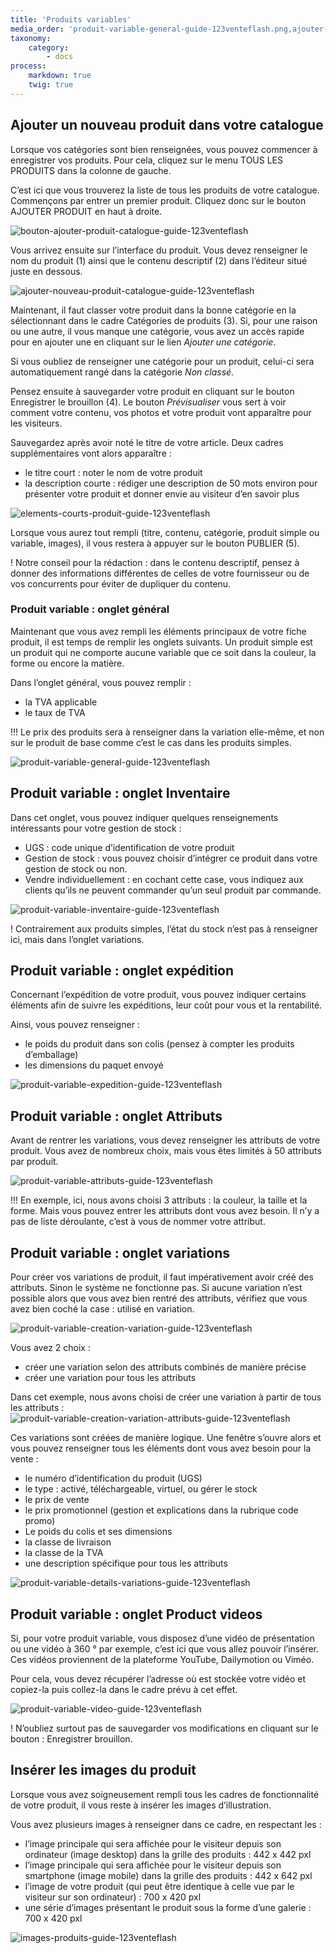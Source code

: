 ```yaml
---
title: 'Produits variables'
media_order: 'produit-variable-general-guide-123venteflash.png,ajouter-nouveau-produit-catalogue-guide-123venteflash.png,bouton-ajouter-produit-catalogue-guide-123venteflash.png,elements-courts-produit-guide-123venteflash.png,produit-variable-inventaire-guide-123venteflash.png,produit-variable-expedition-guide-123venteflash.png,produit-variable-attributs-guide-123venteflash.png,produit-variable-creation-variation-guide-123venteflash.png,produit-variable-creation-variation-attributs-guide-123venteflash.png,produit-variable-details-variations-guide-123venteflash.png,produit-variable-video-guide-123venteflash.png,images-produits-guide-123venteflash.png'
taxonomy:
    category:
        - docs
process:
    markdown: true
    twig: true
---
```


## Ajouter un nouveau produit dans votre catalogue

Lorsque vos catégories sont bien renseignées, vous pouvez commencer à enregistrer vos produits. Pour cela, cliquez sur le menu TOUS LES PRODUITS dans la colonne de gauche. 

C’est ici que vous trouverez la liste de tous les produits de votre catalogue. Commençons par entrer un premier produit. Cliquez donc sur le bouton AJOUTER PRODUIT en haut à droite. 

![bouton-ajouter-produit-catalogue-guide-123venteflash](bouton-ajouter-produit-catalogue-guide-123venteflash.png)

Vous arrivez ensuite sur l’interface du produit. Vous devez renseigner le nom du produit (1) ainsi que le contenu descriptif (2) dans l’éditeur situé juste en dessous. 

![ajouter-nouveau-produit-catalogue-guide-123venteflash](ajouter-nouveau-produit-catalogue-guide-123venteflash.png)

Maintenant, il faut classer votre produit dans la bonne catégorie en la sélectionnant dans le cadre Catégories de produits (3). 
Si, pour une raison ou une autre, il vous manque une catégorie, vous avez un accès rapide pour en ajouter une en cliquant sur le lien *Ajouter une catégorie*. 

Si vous oubliez de renseigner une catégorie pour un produit, celui-ci sera automatiquement rangé dans la catégorie *Non classé*. 

Pensez ensuite à sauvegarder votre produit en cliquant sur le bouton Enregistrer le brouillon (4). Le bouton *Prévisualiser* vous sert à voir comment votre contenu, vos photos et votre produit vont apparaître pour les visiteurs. 

Sauvegardez après avoir noté le titre de votre article. Deux cadres supplémentaires vont alors apparaître : 
- le titre court : noter le nom de votre produit
- la description courte : rédiger une description de 50 mots environ pour présenter votre produit et donner envie au visiteur d’en savoir plus 

![elements-courts-produit-guide-123venteflash](elements-courts-produit-guide-123venteflash.png)

Lorsque vous aurez tout rempli (titre, contenu, catégorie, produit simple ou variable, images), il vous restera à appuyer sur le bouton PUBLIER (5). 

! Notre conseil pour la rédaction : dans le contenu descriptif, pensez à donner des informations différentes de celles de votre fournisseur ou de vos concurrents pour éviter de dupliquer du contenu. 

### Produit variable : onglet général 

Maintenant que vous avez rempli les éléments principaux de votre fiche produit, il est temps de remplir les onglets suivants. Un produit simple est un produit qui ne comporte aucune variable que ce soit dans la couleur, la forme ou encore la matière. 

Dans l’onglet général, vous pouvez remplir : 
- la TVA applicable
- le taux de TVA

!!! Le prix des produits sera à renseigner dans la variation elle-même, et non sur le produit de base comme c’est le cas dans les produits simples.

![produit-variable-general-guide-123venteflash](produit-variable-general-guide-123venteflash.png)

## Produit variable : onglet Inventaire

Dans cet onglet, vous pouvez indiquer quelques renseignements intéressants pour votre gestion de stock : 

- UGS : code unique d’identification de votre produit
- Gestion de stock : vous pouvez choisir d’intégrer ce produit dans votre gestion de stock ou non. 
- Vendre individuellement : en cochant cette case, vous indiquez aux clients qu’ils ne peuvent commander qu’un seul produit par commande. 

![produit-variable-inventaire-guide-123venteflash](produit-variable-inventaire-guide-123venteflash.png)

! Contrairement aux produits simples, l’état du stock n’est pas à renseigner ici, mais dans l’onglet variations.

## Produit variable : onglet expédition

Concernant l’expédition de votre produit, vous pouvez indiquer certains éléments afin de suivre les expéditions, leur coût pour vous et la rentabilité. 

Ainsi, vous pouvez renseigner : 
- le poids du produit dans son colis (pensez à compter les produits d’emballage)
- les dimensions du paquet envoyé

![produit-variable-expedition-guide-123venteflash](produit-variable-expedition-guide-123venteflash.png)

## Produit variable : onglet Attributs

Avant de rentrer les variations, vous devez renseigner les attributs de votre produit. Vous avez de nombreux choix, mais vous êtes limités à 50 attributs par produit. 

![produit-variable-attributs-guide-123venteflash](produit-variable-attributs-guide-123venteflash.png)

!!! En exemple, ici, nous avons choisi 3 attributs : la couleur, la taille et la forme. Mais vous pouvez entrer les attributs dont vous avez besoin. Il n’y a pas de liste déroulante, c’est à vous de nommer votre attribut. 

## Produit variable : onglet variations

Pour créer vos variations de produit, il faut impérativement avoir créé des attributs. Sinon le système ne fonctionne pas. Si aucune variation n’est possible alors que vous avez bien rentré des attributs, vérifiez que vous avez bien coché la case : utilisé en variation. 

![produit-variable-creation-variation-guide-123venteflash](produit-variable-creation-variation-guide-123venteflash.png)

Vous avez 2 choix : 
- créer une variation selon des attributs combinés de manière précise
- créer une variation pour tous les attributs

Dans cet exemple, nous avons choisi de créer une variation à partir de tous les attributs :
![produit-variable-creation-variation-attributs-guide-123venteflash](produit-variable-creation-variation-attributs-guide-123venteflash.png)

Ces variations sont créées de manière logique. Une fenêtre s’ouvre alors et vous pouvez renseigner tous les éléments dont vous avez besoin pour la vente : 

- le numéro d’identification du produit (UGS)
- le type : activé, téléchargeable, virtuel, ou gérer le stock
- le prix de vente
- le prix promotionnel (gestion et explications dans la rubrique code promo)
- Le poids du colis et ses dimensions
- la classe de livraison
- la classe de la TVA
- une description spécifique pour tous les attributs

![produit-variable-details-variations-guide-123venteflash](produit-variable-details-variations-guide-123venteflash.png)

## Produit variable : onglet Product videos

Si, pour votre produit variable, vous disposez d’une vidéo de présentation ou une vidéo à 360 ° par exemple, c’est ici que vous allez pouvoir l’insérer. Ces vidéos proviennent de la plateforme YouTube, Dailymotion ou Viméo. 

Pour cela, vous devez récupérer l’adresse où est stockée votre vidéo et copiez-la puis collez-la dans le cadre prévu à cet effet. 

![produit-variable-video-guide-123venteflash](produit-variable-video-guide-123venteflash.png)

! N’oubliez surtout pas de sauvegarder vos modifications en cliquant sur le bouton : Enregistrer brouillon.

## Insérer les images du produit

Lorsque vous avez soigneusement rempli tous les cadres de fonctionnalité de votre produit, il vous reste à insérer les images d’illustration. 

Vous avez plusieurs images à renseigner dans ce cadre, en respectant les : 
- l’image principale qui sera affichée pour le visiteur depuis son ordinateur (image desktop) dans la grille des produits : 442 x 442 pxl
- l’image principale qui sera affichée pour le visiteur depuis son smartphone (image mobile) dans la grille des produits : 442 x 642 pxl
- l’image de votre produit (qui peut être identique à celle vue par le visiteur sur son ordinateur) : 700 x 420 pxl
- une série d’images présentant le produit sous la forme d’une galerie : 700 x 420 pxl

![images-produits-guide-123venteflash](images-produits-guide-123venteflash.png)
